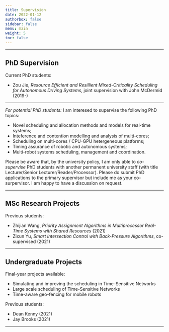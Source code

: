 ```yaml
---
title: Supervision
date: 2022-01-12
authorbox: false
sidebar: false
menu: main
weight: 5
toc: false
---
```


---

## PhD Supervision

Current PhD students:

- Zou Jie, _Resource Efficient and Resillient Mixed-Criticality Scheduling for Autonomous Driving Systems_, joint supervision with John McDermid (2019-)

---

*For potential PhD students:* I am interesed to supervise the following PhD topics:

- Novel scheduling and allocation methods and models for real-time systems;
- Inteference and contention modelling and analysis of multi-cores;
- Scheduling on multi-cores / CPU-GPU hetergeneous platforms;
- Timing assurance of robotic and autonomous systems;
- Multi-robot systems scheduling, management and coordination. 

Please be aware that, by the university policy, I am only able to _co-supervise_ PhD students with another permanent university staff (with title Lecturer/Senior Lecturer/Reader/Processor). Please do submit PhD applications to the primary supervisor but include me as your co-surpervisor. I am happy to have a discussion on request.

---

## MSc Research Projects

Previous students:

- Zhijian Wang, _Priority Assignment Algorithms in Multiprocessor Real-Time Systems with Shared Resources_ (2021)
- Zixun Yu, _Smart Intersection Control with Back-Pressure Algorithms_, co-supervised (2021)

---

## Undergraduate Projects

Final-year projects available:

- Simulating and improving the scheduling in Time-Sensitive Networks
- Large scale scheduling of Time-Sensitive Networks
- Time-aware geo-fencing for mobile robots

Previous students:

- Dean Kenny (2021)
- Jay Brooks (2021)

---
